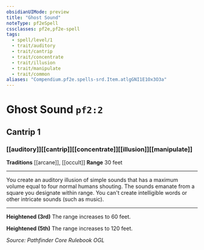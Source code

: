 ```yaml
---
obsidianUIMode: preview
title: "Ghost Sound"
noteType: pf2eSpell
cssclasses: pf2e,pf2e-spell
tags:
  - spell/level/1
  - trait/auditory
  - trait/cantrip
  - trait/concentrate
  - trait/illusion
  - trait/manipulate
  - trait/common
aliases: "Compendium.pf2e.spells-srd.Item.atlgGNI1E1Ox3O3a" 
---
```

# Ghost Sound  `pf2:2`  
## Cantrip 1
### [[auditory]][[cantrip]][[concentrate]][[illusion]][[manipulate]]
**Traditions** [[arcane]], [[occult]]
**Range** 30 feet
* * * 
You create an auditory illusion of simple sounds that has a maximum volume equal to four normal humans shouting. The sounds emanate from a square you designate within range. You can't create intelligible words or other intricate sounds (such as music).

* * *

**Heightened (3rd)** The range increases to 60 feet.

**Heightened (5th)** The range increases to 120 feet.

*Source: Pathfinder Core Rulebook*
*OGL*
